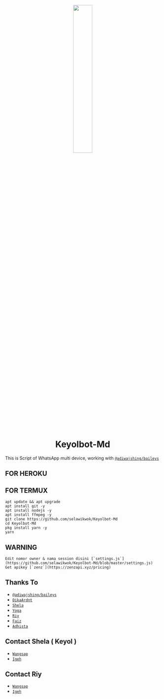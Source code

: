<p align="center">
	<img src="https://telegra.ph/file/695d8d1ddb483aaf9a79e.jpg" width="35%" style="margin-left: auto;margin-right: auto;display: block;">
</p>
<h1 align="center">Keyolbot-Md</h1>

This is Script of WhatsApp multi device, working with [`@adiwajshing/baileys`](https://github.com/adiwajshing/baileys)

## FOR HEROKU

## FOR TERMUX

```
apt update && apt upgrade
apt install git -y
apt install nodejs -y
apt install ffmpeg -y
git clone https://github.com/selawikwok/Keyolbot-Md
cd Keyolbot-Md
pkg install yarn -y
yarn
```

## WARNING

```
Edit nomor owner & nama session disini [`settings.js`](https://github.com/selawikwok/Keyolbot-Md/blob/master/settings.js)
Get apikey [`zenz`](https://zenzapi.xyz/pricing)
```

## Thanks To
* [`@adiwajshing/baileys`](https://github.com/adiwajshing/baileys)
* [`DikaArdnt`](https://github.com/DikaArdnt)
* [`Shela`](https://github.com/selawikwok)
* [`Yoga`](https://github.com/YogGanz)
* [`Riy`](https://github.com/riychdwayne)
* [`Faiz`](https://github.com/paizx)
* [`Adhista`](https://github.com/24ID)

## Contact Shela ( Keyol )
* [`Wangsap`](https://wa.me/6281995944283)
* [`Igeh`](https://instagram.com/shelaaa817)

## Contact Riy
* [`Wangsap`](https://wa.me/6281575886399)
* [`Igeh`](https://instagram.com/riychh)

